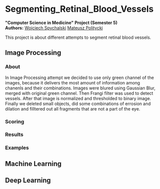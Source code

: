 # Segmenting_Retinal_Blood_Vessels
**"Computer Science in Medicine" Project (Semester 5)** <br/>
**Authors:** [Wojciech Spychalski](https://github.com/WojtiStudent) [Mateusz Politycki](https://github.com/m-prezes)

This project is about different attempts to segment retinal blood vessels.

## Image Processing

### About
In Image Processing attempt we decided to use only green channel of the images, because it delivers the most amount of information among chanenls and their combinations. Images were blured using Gaussian Blur, merged with original green channel. Then Frangi filter was used to detect vessels. After that image is normalized and thresholded to binary image. Finally we deleted small objects, did some combinations of errosion and dilation and filltered out all fragments that are not a part of the eye.

### Scoring

### Results

### Examples


## Machine Learning


## Deep Learning
